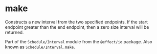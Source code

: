 # make

Constructs a new interval from the two specified endpoints. If the start
endpoint greater than the end endpoint, then a zero size interval will be
returned.

Part of the `Schedule/Interval` module from the `@effect/io` package. Also known as `Schedule/Interval.make`.
